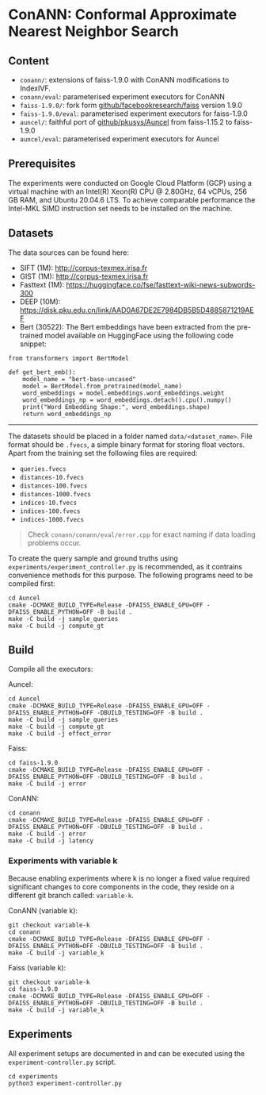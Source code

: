 # ConANN: Conformal Approximate Nearest Neighbor Search

## Content
- `conann/`: extensions of faiss-1.9.0 with ConANN modifications to IndexIVF.
- `conann/eval`: parameterised experiment executors for ConANN
- `faiss-1.9.0/`: fork form [github/facebookresearch/faiss](https://github.com/facebookresearch/faiss) version 1.9.0
- `faiss-1.9.0/eval`: parameterised experiment executors for faiss-1.9.0
- `auncel/`: faithful port of [github/pkusys/Auncel](https://github.com/pkusys/Auncel) from faiss-1.15.2 to faiss-1.9.0
- `auncel/eval`: parameterised experiment executors for Auncel

## Prerequisites

The experiments were conducted on Google Cloud Platform (GCP) using a virtual machine with an Intel(R) Xeon(R) CPU @ 2.80GHz, 64 vCPUs, 256 GB RAM, and Ubuntu 20.04.6 LTS. To achieve comparable performance the Intel-MKL SIMD instruction set needs to be installed on the machine.

## Datasets

The data sources can be found here:
- SIFT (1M): http://corpus-texmex.irisa.fr 
- GIST (1M): http://corpus-texmex.irisa.fr
- Fasttext (1M): https://huggingface.co/fse/fasttext-wiki-news-subwords-300
- DEEP (10M): https://disk.pku.edu.cn/link/AAD0A67DE2E7984DB5B5D4885871219AEF
- Bert (30522): The Bert embeddings have been extracted from the pre-trained model available on HuggingFace using the following code snippet:
```
from transformers import BertModel

def get_bert_emb():
    model_name = "bert-base-uncased"
    model = BertModel.from_pretrained(model_name)
    word_embeddings = model.embeddings.word_embeddings.weight
    word_embeddings_np = word_embeddings.detach().cpu().numpy()
    print("Word Embedding Shape:", word_embeddings.shape)
    return word_embeddings_np
```
---

The datasets should be placed in a folder named `data/<dataset_name>`. File format should be `.fvecs`, a simple binary format for storing float vectors.
Apart from the training set the following files are required:
- `queries.fvecs`
- `distances-10.fvecs`
- `distances-100.fvecs`
- `distances-1000.fvecs`
- `indices-10.fvecs`
- `indices-100.fvecs`
- `indices-1000.fvecs`
> Check `conann/conann/eval/error.cpp` for exact naming if data loading problems occur.

To create the query sample and ground truths using `experiments/experiment_controller.py` is recommended, as it contrains convenience methods for this purpose. The following programs need to be compiled first:
```
cd Auncel
cmake -DCMAKE_BUILD_TYPE=Release -DFAISS_ENABLE_GPU=OFF -DFAISS_ENABLE_PYTHON=OFF -B build .
make -C build -j sample_queries
make -C build -j compute_gt
```

## Build

Compile all the executors:

Auncel:

```
cd Auncel
cmake -DCMAKE_BUILD_TYPE=Release -DFAISS_ENABLE_GPU=OFF -DFAISS_ENABLE_PYTHON=OFF -DBUILD_TESTING=OFF -B build .
make -C build -j sample_queries
make -C build -j compute_gt
make -C build -j effect_error
```

Faiss:

```
cd faiss-1.9.0
cmake -DCMAKE_BUILD_TYPE=Release -DFAISS_ENABLE_GPU=OFF -DFAISS_ENABLE_PYTHON=OFF -DBUILD_TESTING=OFF -B build .
make -C build -j error
```

ConANN:

```
cd conann
cmake -DCMAKE_BUILD_TYPE=Release -DFAISS_ENABLE_GPU=OFF -DFAISS_ENABLE_PYTHON=OFF -DBUILD_TESTING=OFF -B build .
make -C build -j error
make -C build -j latency
```

### Experiments with variable k
Because enabling experiments where k is no longer a fixed value required significant changes to core components in the code, they reside on a different git branch called: `variable-k`.

ConANN (variable k):

```
git checkout variable-k
cd conann
cmake -DCMAKE_BUILD_TYPE=Release -DFAISS_ENABLE_GPU=OFF -DFAISS_ENABLE_PYTHON=OFF -DBUILD_TESTING=OFF -B build .
make -C build -j variable_k
```

Faiss (variable k):

```
git checkout variable-k
cd faiss-1.9.0
cmake -DCMAKE_BUILD_TYPE=Release -DFAISS_ENABLE_GPU=OFF -DFAISS_ENABLE_PYTHON=OFF -DBUILD_TESTING=OFF -B build .
make -C build -j variable_k
```

## Experiments

All experiment setups are documented in and can be executed using the `experiment-controller.py` script.

```
cd experiments
python3 experiment-controller.py
```